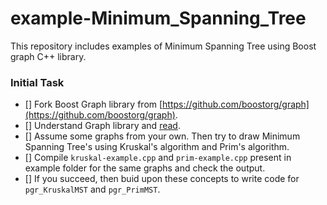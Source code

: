 # example-Minimum_Spanning_Tree
This repository includes examples of Minimum Spanning Tree using Boost graph C++ library.

### Initial Task
- [] Fork Boost Graph library from [https://github.com/boostorg/graph](https://github.com/boostorg/graph).
- [] Understand Graph library and [read](http://www.boost.org/doc/libs/1_63_0/libs/graph/doc/table_of_contents.html).
- [] Assume some graphs from your own. Then try to draw Minimum Spanning Tree's using Kruskal's algorithm and Prim's algorithm.
- [] Compile `kruskal-example.cpp` and `prim-example.cpp` present in example folder for the same graphs and check the output.
- [] If you succeed, then buid upon these concepts to write code for `pgr_KruskalMST` and `pgr_PrimMST`.
